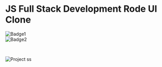 # JS Full Stack Development Rode UI Clone
![Badge1](https://img.shields.io/badge/Ankit-Tanwar-blue)
<br>
![Badge2](https://img.shields.io/badge/HTML-Tailwind%20CSS-blue)

<br>

![Project ss](./Asset/R%C3%98DE%20Microphones.png)